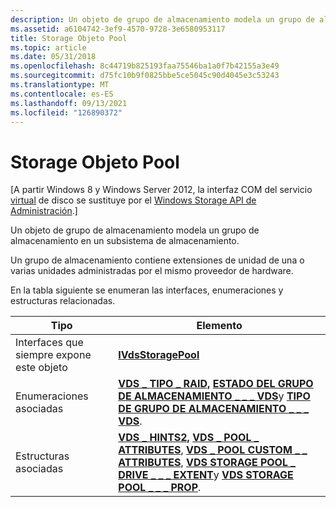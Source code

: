 ```yaml
---
description: Un objeto de grupo de almacenamiento modela un grupo de almacenamiento en un subsistema de almacenamiento.
ms.assetid: a6104742-3ef9-4570-9728-3e6580953117
title: Storage Objeto Pool
ms.topic: article
ms.date: 05/31/2018
ms.openlocfilehash: 8c44719b825193faa75546ba1a0f7b42155a3e49
ms.sourcegitcommit: d75fc10b9f0825bbe5ce5045c90d4045e3c53243
ms.translationtype: MT
ms.contentlocale: es-ES
ms.lasthandoff: 09/13/2021
ms.locfileid: "126890372"
---
```

# <a name="storage-pool-object"></a>Storage Objeto Pool

\[A partir Windows 8 y Windows Server 2012, la interfaz COM del servicio [virtual](virtual-disk-service-portal.md) de disco se sustituye por el [Windows Storage API de Administración](/previous-versions/windows/desktop/stormgmt/windows-storage-management-api-portal).\]

Un objeto de grupo de almacenamiento modela un grupo de almacenamiento en un subsistema de almacenamiento.

Un grupo de almacenamiento contiene extensiones de unidad de una o varias unidades administradas por el mismo proveedor de hardware.

En la tabla siguiente se enumeran las interfaces, enumeraciones y estructuras relacionadas.



| Tipo                                              | Elemento                                                                                                                                                                                                                                                                                                  |
|---------------------------------------------------|----------------------------------------------------------------------------------------------------------------------------------------------------------------------------------------------------------------------------------------------------------------------------------------------------------|
| Interfaces que siempre expone este objeto | [**IVdsStoragePool**](/windows/desktop/api/Vds/nn-vds-ivdsstoragepool)                                                                                                                                                                                                                                                               |
| Enumeraciones asociadas                           | [**VDS \_ TIPO \_ RAID,**](/windows/desktop/api/Vds/ne-vds-vds_raid_type) [**ESTADO DEL GRUPO DE ALMACENAMIENTO \_ \_ \_ VDS**](/windows/desktop/api/Vds/ne-vds-vds_storage_pool_status)y [**TIPO DE GRUPO DE ALMACENAMIENTO \_ \_ \_ VDS**](/windows/desktop/api/Vds/ne-vds-vds_storage_pool_type).                                                                                                                                  |
| Estructuras asociadas                             | [**VDS \_ HINTS2,**](/windows/desktop/api/Vds/ns-vds-vds_hints2) [**VDS \_ POOL \_ ATTRIBUTES**](/windows/desktop/api/Vds/ns-vds-vds_pool_attributes), [**VDS \_ POOL CUSTOM \_ \_ ATTRIBUTES**](/windows/desktop/api/Vds/ns-vds-vds_pool_custom_attributes), [**VDS STORAGE POOL \_ DRIVE \_ \_ \_ EXTENT**](/windows/desktop/api/Vds/ns-vds-vds_storage_pool_drive_extent)y [**VDS STORAGE POOL \_ \_ \_ PROP**](/windows/desktop/api/Vds/ns-vds-vds_storage_pool_prop). |



 

 

 

